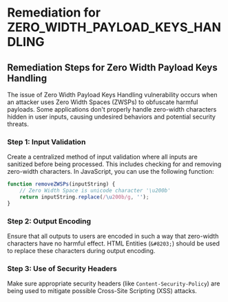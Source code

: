 # Remediation for ZERO_WIDTH_PAYLOAD_KEYS_HANDLING

## Remediation Steps for Zero Width Payload Keys Handling
The issue of Zero Width Payload Keys Handling vulnerability occurs when an attacker uses Zero Width Spaces (ZWSPs) to obfuscate harmful payloads. Some applications don't properly handle zero-width characters hidden in user inputs, causing undesired behaviors and potential security threats.
### Step 1: Input Validation
Create a centralized method of input validation where all inputs are sanitized before being processed. This includes checking for and removing zero-width characters.
In JavaScript, you can use the following function:
```javascript
function removeZWSPs(inputString) {
    // Zero Width Space is unicode character '\u200b'
    return inputString.replace(/\u200b/g, '');
}
```
### Step 2: Output Encoding
Ensure that all outputs to users are encoded in such a way that zero-width characters have no harmful effect. HTML Entities (`&#8203;`) should be used to replace these characters during output encoding.
### Step 3: Use of Security Headers
Make sure appropriate security headers (like `Content-Security-Policy`) are being used to mitigate possible Cross-Site Scripting (XSS) attacks.